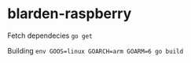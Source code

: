 # blarden-raspberry

Fetch dependecies
`go get`

Building
`env GOOS=linux GOARCH=arm GOARM=6 go build`
